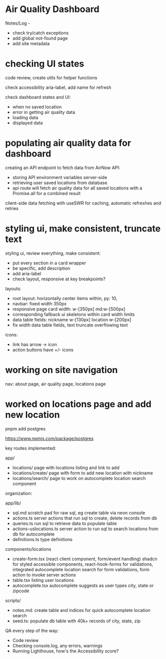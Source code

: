 # Air Quality Dashboard

Notes/Log -

- check try/catch exceptions
- add global not-found page
- add site metadata

# checking UI states

code review, create utils for helper functions

check accessibility aria-label, add name for refresh

check dashboard states and UI:

- when no saved location
- error in getting air quality data
- loading data
- displayed data

# populating air quality data for dashboard

creating an API endpoint to fetch data from AirNow API:

- storing API environment variables server-side
- retrieving user saved locations from database
- api route will fetch air quality data for all saved locations with a Promise.all for a combined result

client-side data fetching with useSWR for caching, automatic refreshes and retries

# styling ui, make consistent, truncate text

styling ui, review everything, make consistent:

- put every section in a card wrapper
- be specific, add description
- add aria-label
- check layout, responsive at key breakpoints?

layouts:

- root layout: horizontally center items within, py: 10,
- navbar: fixed width 350px
- responsive page card width: w-[350px] md:w-[500px]
- corresponding fallback ui skeletons within card width limits
- data table fields: nickname w-[130px] location w-[200px]
- fix width data table fields, text truncate overflowing text

icons:

- link has arrow -> icon
- action buttons have +/- icons

# working on site navigation

nav: about page, air quality page, locations page

# worked on locations page and add new location

pnpm add postgres

https://www.npmjs.com/package/postgres

key routes implemented:

app/

- locations/
  page with locations listing and link to add
- locations/create/
  page with form to add new location with nickname
- locations/search/
  page to work on autocomplete location search component

organization:

app/lib/

- sql.md
  scratch pad for raw sql, eg create table via neon console
- actions.ts
  server actions that run sql to create, delete records from db
- queries.ts
  run sql to retrieve data to populate table
- actions-uslocations.ts
  server action to run sql to search locations from db for autocomplete
- definitions.ts
  type definitions

components/locations

- create-form.tsx (react client component, form/event handling)
  shadcn for styled accessible components,
  react-hook-forms for validations,
  integrated autocomplete location search for form validations,
  form action to invoke server actions
- table.tsx listing user locations
- autocomplete.tsx
  autocomplete suggests as user types city, state or zipcode

scripts/

- notes.md: create table and indices for quick autocomplete location search
- seed.ts: populate db table with 40k+ records of city, state, zip

QA every step of the way:

- Code review
- Checking console.log, any errors, warnings
- Running Lighthouse, how's the Accessibility score?
